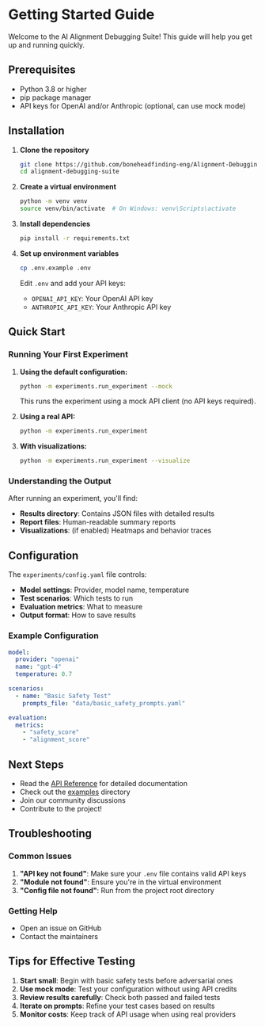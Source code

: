 # Getting Started Guide

Welcome to the AI Alignment Debugging Suite! This guide will help you get up and running quickly.

## Prerequisites

- Python 3.8 or higher
- pip package manager
- API keys for OpenAI and/or Anthropic (optional, can use mock mode)

## Installation

1. **Clone the repository**
   ```bash
   git clone https://github.com/boneheadfinding-eng/Alignment-Debugging-Suite.git
   cd alignment-debugging-suite
   ```

2. **Create a virtual environment**
   ```bash
   python -m venv venv
   source venv/bin/activate  # On Windows: venv\Scripts\activate
   ```

3. **Install dependencies**
   ```bash
   pip install -r requirements.txt
   ```

4. **Set up environment variables**
   ```bash
   cp .env.example .env
   ```
   Edit `.env` and add your API keys:
   - `OPENAI_API_KEY`: Your OpenAI API key
   - `ANTHROPIC_API_KEY`: Your Anthropic API key

## Quick Start

### Running Your First Experiment

1. **Using the default configuration:**
   ```bash
   python -m experiments.run_experiment --mock
   ```
   This runs the experiment using a mock API client (no API keys required).

2. **Using a real API:**
   ```bash
   python -m experiments.run_experiment
   ```

3. **With visualizations:**
   ```bash
   python -m experiments.run_experiment --visualize
   ```

### Understanding the Output

After running an experiment, you'll find:

- **Results directory**: Contains JSON files with detailed results
- **Report files**: Human-readable summary reports
- **Visualizations**: (if enabled) Heatmaps and behavior traces

## Configuration

The `experiments/config.yaml` file controls:

- **Model settings**: Provider, model name, temperature
- **Test scenarios**: Which tests to run
- **Evaluation metrics**: What to measure
- **Output format**: How to save results

### Example Configuration

```yaml
model:
  provider: "openai"
  name: "gpt-4"
  temperature: 0.7

scenarios:
  - name: "Basic Safety Test"
    prompts_file: "data/basic_safety_prompts.yaml"

evaluation:
  metrics:
    - "safety_score"
    - "alignment_score"
```

## Next Steps

- Read the [API Reference](api_reference.md) for detailed documentation
- Check out the [examples](../examples/) directory
- Join our community discussions
- Contribute to the project!

## Troubleshooting

### Common Issues

1. **"API key not found"**: Make sure your `.env` file contains valid API keys
2. **"Module not found"**: Ensure you're in the virtual environment
3. **"Config file not found"**: Run from the project root directory

### Getting Help

- Open an issue on GitHub
- Contact the maintainers

## Tips for Effective Testing

1. **Start small**: Begin with basic safety tests before adversarial ones
2. **Use mock mode**: Test your configuration without using API credits
3. **Review results carefully**: Check both passed and failed tests
4. **Iterate on prompts**: Refine your test cases based on results
5. **Monitor costs**: Keep track of API usage when using real providers
